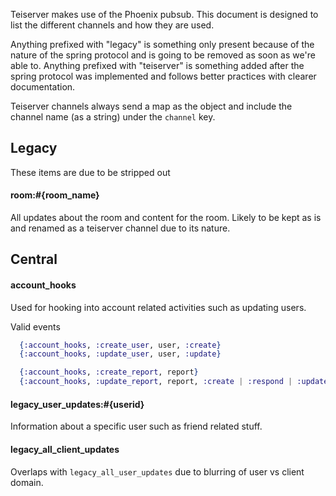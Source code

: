 Teiserver makes use of the Phoenix pubsub. This document is designed to list the different channels and how they are used.

Anything prefixed with "legacy" is something only present because of the nature of the spring protocol and is going to be removed as soon as we're able to.
Anything prefixed with "teiserver" is something added after the spring protocol was implemented and follows better practices with clearer documentation.

Teiserver channels always send a map as the object and include the channel name (as a string) under the `channel` key.





## Legacy
These items are due to be stripped out

#### room:#{room_name}
All updates about the room and content for the room. Likely to be kept as is and renamed as a teiserver channel due to its nature.

## Central
#### account_hooks
Used for hooking into account related activities such as updating users.

Valid events
```elixir
  {:account_hooks, :create_user, user, :create}
  {:account_hooks, :update_user, user, :update}

  {:account_hooks, :create_report, report}
  {:account_hooks, :update_report, report, :create | :respond | :update}
```

#### legacy_user_updates:#{userid}
Information about a specific user such as friend related stuff.

#### legacy_all_client_updates
Overlaps with `legacy_all_user_updates` due to blurring of user vs client domain.
